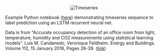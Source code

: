 <p align="center" >
  <img src="https://raw.github.com/samuelleach/lstm-sequence-to-label/master/figures/timeseries.png" alt="Timeseries" title="Timeseries">
</p>


Example Python notebook ([here](http://nbviewer.jupyter.org/github/samuelleach/lstm-sequence-to-label/blob/master/notebooks/1.0-sl-lstm-sequence-to-label.ipynb)) demonstrating timeseries sequence to label prediction using an LSTM recurrent neural net.



Data is from "Accurate occupancy detection of an office room from light, temperature, humidity and CO2 measurements using statistical learning models". Luis M. Candanedo, Veronique Feldheim. Energy and Buildings. Volume 112, 15 January 2016, Pages 28-39. ([link](https://archive.ics.uci.edu/ml/datasets/Occupancy+Detection+))

